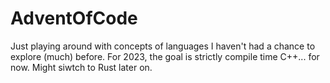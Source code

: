# AdventOfCode

Just playing around with concepts of languages I haven't had a chance to explore (much) before.
For 2023, the goal is strictly compile time C++... for now. Might siwtch to Rust later on.
